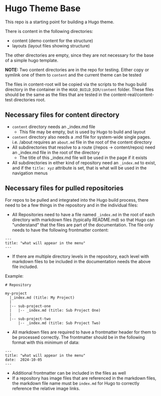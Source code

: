 

# Hugo Theme Base

This repo is a starting point for building a Hugo theme.

There is content in the following directories:
- content (demo content for the structure)
- layouts (layout files showing structure)

The other directories are empty, since they are not necessary for the 
base of a simple hugo template.

**NOTE:**
Two content directories are in the repo for testing.  Either copy or symlink one of them to `content` and 
the current theme can be tested

The files in content-root will be copied via the scripts to the hugo build directory in the container 
in the `HUGO_BUILD_DIR/content` folder.  These files should be the same as the files that are tested in the 
content-real/content-test directories root.  

## Necessary files for content directory
- `content` directory needs an _index.md file
    - This file may be empty, but is used by Hugo to build and layout
- `content` directory also needs a <name>.md file for system-wide single pages.  i.e. /about 
requires an `about.md` file in the root of the content directory
- All subdirectories that resolve to a route (/repos -> content/repos) need an _index.md file in the 
root of the directory
    - The title of this _index.md file will be used in the page if it exists
- All subdirectories in either kind of repository need an `_index.md` to exist, and if the `title: xyz` 
attribute is set, that is what will be used in the navigation menus


## Necessary files for pulled repositories

For repos to be pulled and integrated into the Hugo build process, there need to 
be a few things in the repository and in the individual files:

- All Repositories need to have a file named `_index.md` in the root of each directory with 
markdown files (typically README.md) so that Hugo can "understand" that the files are part of 
the documentation.  The file only needs to have the following frontmatter content:
```code
---
title: "what will appear in the menu"
--- 
```
- If there are multiple directory levels in the repository, each level with markdown files to 
be included in the documentation needs the above file included.

Example:
```code
# Repository

my-project
  |_index.md (title: My Project)
  |  
  |-- sub-project-one
  |   |-- _index.md (title: Sub Project One)
  |
  |-- sub-project-two
      |-- _index.md (title: Sub Project Two)

```
- All markdown files are required to have a frontmatter header for them to be processed correctly.  The
frontmatter should be in the following format with this minimum of data:

```code
---
title: "what will appear in the menu"
date:  2024-10-05
---
```
- Additional frontmatter can be included in the files as well
- If a repository has image files that are referenced in the markdown files, the markdown file name must be `index.md`
for Hugo to correctly reference the relative image links.


